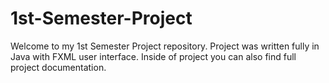 # 1st-Semester-Project
Welcome to my 1st Semester Project repository. Project was written fully in Java with FXML user interface. 
Inside of project you can also find full project documentation.
